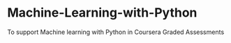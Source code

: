 # Machine-Learning-with-Python
To support Machine learning with Python in Coursera Graded Assessments
